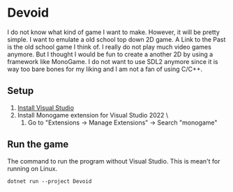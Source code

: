 # Devoid
I do not know what kind of game I want to make. However, it will be pretty simple.
I want to emulate a old school top down 2D game. A Link to the Past is the old school game I think of.
I really do not play much video games anymore. But I thought I would be fun to create a 
another 2D by using a framework like MonoGame. I do not want to use SDL2 anymore since
it is way too bare bones for my liking and I am not a fan of using C/C++.

## Setup
1. [Install Visual Studio](https://visualstudio.microsoft.com/vs/)
2. Install Monogame extension for Visual Studio 2022 \
	1. Go to "Extensions -> Manage Extensions" -> Search "monogame"

## Run the game
The command to run the program without Visual Studio. This is mean't for running on Linux.
```
dotnet run --project Devoid
```
